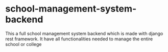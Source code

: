 # school-management-system-backend
This a full school management system backend which is made with django rest framework. It have all functionalities needed to manage the entire school or college
